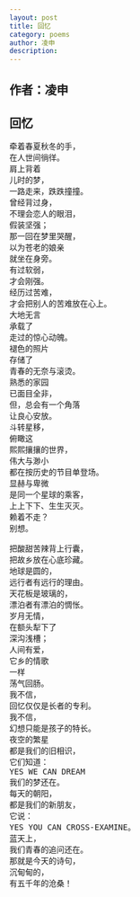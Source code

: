 ```yaml
---
layout: post
title: 回忆
category: poems
author: 凌申
description: 
---
```


## 作者：凌申

## 回忆

<pre>
牵着春夏秋冬的手，
在人世间徜徉。
肩上背着
儿时的梦，
一路走来，跌跌撞撞。
曾经背过身，
不理会恋人的眼泪，
假装坚强；
那一回在梦里哭醒，
以为苍老的娘亲
就坐在身旁。 
有过软弱，
才会刚强。
经历过苦难，
才会把别人的苦难放在心上。
大地无言
承载了
走过的惊心动魄。
褪色的照片
存储了
青春的无奈与滚烫。
熟悉的家园
已面目全非，
但，总会有一个角落
让良心安放。
斗转星移，
俯瞰这
熙熙攘攘的世界，
伟大与渺小
都在按历史的节目单登场。
显赫与卑微
是同一个星球的乘客，
上上下下、生生灭灭。
赖着不走？
别想。
    
把酸甜苦辣背上行囊，
把故乡放在心底珍藏。
地球是圆的，
远行者有远行的理由。
天花板是玻璃的，
漂泊者有漂泊的惆怅。
岁月无情，
在额头犁下了
深沟浅槽；
人间有爱，
它乡的情歌
一样
荡气回肠。
我不信，
回忆仅仅是长者的专利。
我不信，
幻想只能是孩子的特长。
夜空的繁星
都是我们的旧相识，
它们知道：
YES WE CAN DREAM
我们的梦还在。
每天的朝阳，
都是我们的新朋友，
它说：
YES YOU CAN CROSS-EXAMINE。
蓝天上，
我们青春的追问还在。
那就是今天的诗句，
沉甸甸的，
有五千年的沧桑！
</pre>
